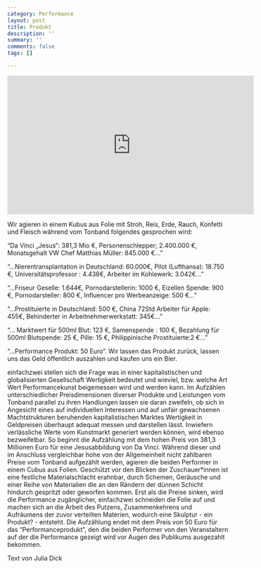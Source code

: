 ```yaml
---
category: Performance
layout: post
title: Produkt
description: ''
summary: ''
comments: false
tags: []

---
```

<iframe width="560" height="315" src="https://www.youtube.com/embed/uYnv_8cm0Es" frameborder="0" allow="accelerometer; autoplay; clipboard-write; encrypted-media; gyroscope; picture-in-picture" allowfullscreen></iframe>

Wir agieren in einem Kubus aus Folie mit Stroh, Reis, Erde, Rauch, Konfetti und Fleisch während vom Tonband folgendes gesprochen wird:

“Da Vinci „Jesus“: 381,3 Mio €, Personenschlepper; 2.400.000 €, Monatsgehalt VW Chef Matthias Müller: 845.000 €...”

“...Nierentransplantation in Deutschland: 60.000€, Pilot (Lufthansa): 18.750 €, Universitätsprofessor : 4.438€, Arbeiter im Kohlewerk: 3.042€...”

“...Friseur Geselle: 1.644€, Pornodarstellerin: 1000 €, Eizellen Spende: 900 €, Pornodarsteller: 800 €, Influencer pro Werbeanzeige: 500 €...”

“...Prostituierte in Deutschland: 500 €, China 72Std Arbeiter für Apple: 455€, Behinderter in Arbeitnehmerwerkstatt: 345€...”

“... Marktwert für 500ml Blut: 123 €, Samenspende : 100 €, Bezahlung für 500ml Blutspende: 25 €, Pille: 15 €, Philippinische Prostituierte:2 €...”

“...Performance Produkt: 50 Euro”. Wir lassen das Produkt zurück, lassen uns das Geld öffentlich auszahlen und kaufen uns ein Bier.

einfachzwei stellen sich die Frage was in einer kapitalistischen und globalisierten Gesellschaft Wertigkeit bedeutet und wieviel, bzw. welche Art Wert Performancekunst beigemessen wird und werden kann. Im Aufzählen unterschiedlicher Preisdimensionen diverser Produkte und Leistungen vom Tonband parallel zu ihren Handlungen lassen sie daran zweifeln, ob sich in Angesicht eines auf individuellen Interessen und auf unfair gewachsenen Machtstrukturen beruhenden kapitalistischen Marktes Wertigkeit in Geldpreisen überhaupt adequat messen und darstellen lässt. Inwiefern verlässliche Werte vom Kunstmarkt generiert werden können, wird ebenso bezweifelbar. So beginnt die Aufzählung mit dem hohen Preis von 381,3 Millionen Euro für eine Jesusabbildung von Da Vinci. Während dieser und im Anschluss vergleichbar hohe von der Allgemeinheit nicht zahlbaren Preise vom Tonband aufgezählt werden, agieren die beiden Performer in einem Cubus aus Folien. Geschützt vor den Blicken der Zuschauer*innen ist eine festliche Materialschlacht erahnbar, durch Schemen, Geräusche und einer Reihe von Materialien die an den Rändern der dünnen Schicht hindurch gespritzt oder geworfen kommen. Erst als die Preise sinken, wird die Performance zugänglicher, einfachzwei schneiden die Folie auf und machen sich an die Arbeit des Putzens, Zusammenkehrens und Aufräumens der zuvor verteilten Materien, wodurch eine Skulptur - ein Produkt? - entsteht. Die Aufzählung endet mit dem Preis von 50 Euro für das “Performanceprodukt”, den die beiden Performer von den Veranstaltern auf der die Performance gezeigt wird vor Augen des Publikums ausgezahlt bekommen.

Text von Julia Dick